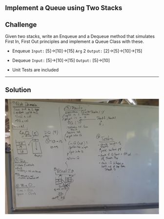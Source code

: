 ## Implement a Queue using Two Stacks
## Challenge

Given two stacks, write an Enqueue and a Dequeue method that simulates First In, First Out principles and implement a Queue Class with these.

* Enqueue
`Input:` [5]->[10]->[15] `Arg` 2 `Output:` [2]->[5]->[10]->[15]
* Dequeue
`Input:` [5]->[10]->[15] `Output:` [5]->[10]

* Unit Tests are included

***
## Solution
![Merge whiteboard image](../../assets/queue_with_stacks.jpg)